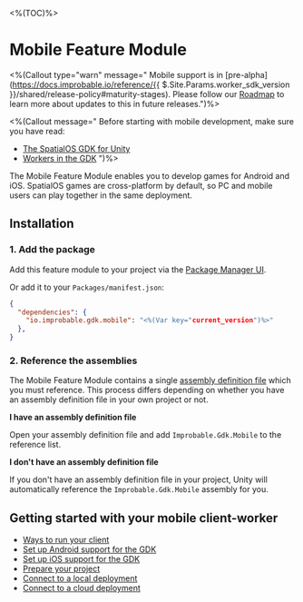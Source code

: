 <%(TOC)%>

# Mobile Feature Module

<%(Callout type="warn" message=" Mobile support is in [pre-alpha](https://docs.improbable.io/reference/{{ $.Site.Params.worker_sdk_version }}/shared/release-policy#maturity-stages). Please follow our [Roadmap](https://github.com/spatialos/gdk-for-unity/projects/1) to learn more about updates to this in future releases.")%>

<%(Callout message="
Before starting with mobile development, make sure you have read:

* [The SpatialOS GDK for Unity]({{.Site.BaseURL}}/reference/overview)
* [Workers in the GDK]({{.Site.BaseURL}}/reference/concepts/worker)
")%>

The Mobile Feature Module enables you to develop games for Android and iOS. SpatialOS games are cross-platform by default, so PC and mobile users can play together in the same deployment.

## Installation

### 1. Add the package

Add this feature module to your project via the [Package Manager UI](https://docs.unity3d.com/Packages/com.unity.package-manager-ui@2.1/manual/index.html#installing-a-new-package).

Or add it to your `Packages/manifest.json`:

```json
{
  "dependencies": {
    "io.improbable.gdk.mobile": "<%(Var key="current_version")%>"
  },
}
```

### 2. Reference the assemblies

The Mobile Feature Module contains a single [assembly definition file](https://docs.unity3d.com/Manual/ScriptCompilationAssemblyDefinitionFiles.html) which you must reference. This process differs depending on whether you have an assembly definition file in your own project or not.

**I have an assembly definition file**

Open your assembly definition file and add `Improbable.Gdk.Mobile` to the reference list.

**I don't have an assembly definition file**

If you don't have an assembly definition file in your project, Unity will automatically reference the `Improbable.Gdk.Mobile` assembly for you.

## Getting started with your mobile client-worker

* [Ways to run your client]({{.Site.BaseURL}}/modules/mobile/run-client)
* [Set up Android support for the GDK]({{.Site.BaseURL}}/modules/mobile/setup-android)
* [Set up iOS support for the GDK]({{.Site.BaseURL}}/modules/mobile/setup-ios)
* [Prepare your project]({{.Site.BaseURL}}/modules/mobile/prepare-project)
* [Connect to a local deployment]({{.Site.BaseURL}}/modules/mobile/local-deploy)
* [Connect to a cloud deployment]({{.Site.BaseURL}}/modules/mobile/cloud-deploy)
